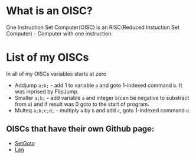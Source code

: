 # What is an OISC?
One Instruction Set Computer(OISC) is an RISC(Reduced Instuction Set Computer) - Computer with one instruction.
# List of my OISCs
In all of my OISCs variables starts at zero
* Addjump ```a;b;``` - add 1 to variable ```a``` and goto 1-indexed command ```b```. It was inprised by FlipJump.
* Smaller ```a;b;``` - add variable ```a``` and integer ```b```(can be negative to substract from ```a```) and if result was 0 goto to the start of program.
* Multeq ```a;b;c;d;``` - multiply ```a``` by ```b``` and add ```c```, goto 1-indexed command ```d```.
## OISCs that have their own Github page:
* [SetGoto](https://github.com/MaksimKayumov/SeGo)
* [Lag](https://github.com/MaksimKayumov/Lag)
